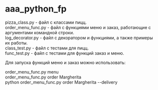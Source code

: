 # aaa_python_fp

pizza_class.py - файл с классами пицц.  
order_menu_func.py - файл с функциями меню и заказ, работающие с аргументами командной строки.  
log_decorator.py - файл с декоратором и функциями, а также примеры их работы.  
class_test.py - файл с тестами для пицц.  
func_test.py - файл с тестами для функций заказ и меню.

Для запуска функций меню и заказ можно использовать:  

order_menu_func.py menu  
order_menu_func.py order Margherita  
python order_menu_func.py order Margherita --delivery  
